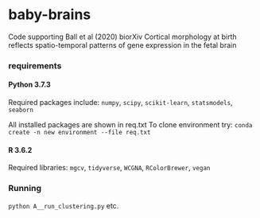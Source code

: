 # baby-brains
Code supporting Ball et al (2020) biorXiv
Cortical morphology at birth reflects spatio-temporal patterns of gene expression in the fetal brain  

### requirements
#### Python 3.7.3 
Required packages include: `numpy`, `scipy`, `scikit-learn`, `statsmodels`, `seaborn` 

All installed packages are shown in req.txt
To clone environment try: `conda create -n new environment --file req.txt`

#### R 3.6.2
Required libraries: `mgcv`, `tidyverse`, `WCGNA`, `RColorBrewer`, `vegan`

### Running
`python A__run_clustering.py` etc.

